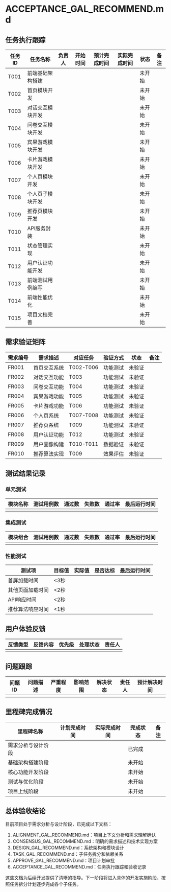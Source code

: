 # ACCEPTANCE_GAL_RECOMMEND.md

## 任务执行跟踪

| 任务ID | 任务名称                 | 负责人 | 开始时间 | 预计完成时间 | 实际完成时间 | 状态   | 备注 |
|--------|--------------------------|--------|----------|--------------|--------------|--------|------|
| T001   | 前端基础架构搭建         |        |          |              |              | 未开始 |      |
| T002   | 首页模块开发             |        |          |              |              | 未开始 |      |
| T003   | 对话交互模块开发         |        |          |              |              | 未开始 |      |
| T004   | 问卷交互模块开发         |        |          |              |              | 未开始 |      |
| T005   | 宾果游戏模块开发         |        |          |              |              | 未开始 |      |
| T006   | 卡片游戏模块开发         |        |          |              |              | 未开始 |      |
| T007   | 个人页模块开发           |        |          |              |              | 未开始 |      |
| T008   | 个人页子模块开发         |        |          |              |              | 未开始 |      |
| T009   | 推荐页模块开发           |        |          |              |              | 未开始 |      |
| T010   | API服务封装              |        |          |              |              | 未开始 |      |
| T011   | 状态管理实现             |        |          |              |              | 未开始 |      |
| T012   | 用户认证功能开发         |        |          |              |              | 未开始 |      |
| T013   | 前端测试用例编写         |        |          |              |              | 未开始 |      |
| T014   | 前端性能优化             |        |          |              |              | 未开始 |      |
| T015   | 项目文档完善             |        |          |              |              | 未开始 |      |

## 需求验证矩阵

| 需求编号 | 需求描述                 | 对应任务 | 验证方式 | 状态   | 备注 |
|----------|--------------------------|----------|----------|--------|------|
| FR001    | 首页交互系统             | T002-T006 | 功能测试 | 未验证 |      |
| FR002    | 对话交互功能             | T003     | 功能测试 | 未验证 |      |
| FR003    | 问卷交互功能             | T004     | 功能测试 | 未验证 |      |
| FR004    | 宾果游戏功能             | T005     | 功能测试 | 未验证 |      |
| FR005    | 卡片游戏功能             | T006     | 功能测试 | 未验证 |      |
| FR006    | 个人页系统               | T007-T008 | 功能测试 | 未验证 |      |
| FR007    | 推荐页系统               | T009     | 功能测试 | 未验证 |      |
| FR008    | 用户认证功能             | T012     | 功能测试 | 未验证 |      |
| FR009    | 用户画像构建             | T010-T011 | 数据验证 | 未验证 |      |
| FR010    | 推荐算法实现             | T009     | 效果评估 | 未验证 |      |

## 测试结果记录

### 单元测试
| 模块名称                 | 测试用例数 | 通过数 | 失败数 | 通过率 | 最后运行时间 |
|--------------------------|------------|--------|--------|--------|--------------|
|                          |            |        |        |        |              |

### 集成测试
| 模块组合                 | 测试用例数 | 通过数 | 失败数 | 通过率 | 最后运行时间 |
|--------------------------|------------|--------|--------|--------|--------------|
|                          |            |        |        |        |              |

### 性能测试
| 测试项                   | 目标值     | 实际值 | 是否达标 | 最后运行时间 |
|--------------------------|------------|--------|----------|--------------|
| 首屏加载时间             | <3秒       |        |          |              |
| 其他页面加载时间         | <2秒       |        |          |              |
| API响应时间              | <2秒       |        |          |              |
| 推荐算法响应时间         | <1秒       |        |          |              |

## 用户体验反馈

| 反馈类型 | 反馈内容 | 优先级 | 处理状态 | 责任人 |
|----------|----------|--------|----------|--------|
|          |          |        |          |        |

## 问题跟踪

| 问题ID | 问题描述 | 严重程度 | 影响范围 | 解决状态 | 责任人 | 预计解决时间 |
|--------|----------|----------|----------|----------|--------|--------------|
|        |          |          |          |          |        |              |

## 里程碑完成情况

| 里程碑名称 | 计划完成时间 | 实际完成时间 | 完成状态 | 备注 |
|------------|--------------|--------------|----------|------|
| 需求分析与设计阶段 |          |              | 已完成  |      |
| 基础架构搭建阶段   |          |              | 未开始  |      |
| 核心功能开发阶段   |          |              | 未开始  |      |
| 测试与优化阶段     |          |              | 未开始  |      |
| 项目上线阶段       |          |              | 未开始  |      |

## 总体验收结论

目前项目处于需求分析与设计阶段，已完成以下文档：
1. ALIGNMENT_GAL_RECOMMEND.md：项目上下文分析和需求理解确认
2. CONSENSUS_GAL_RECOMMEND.md：明确的需求描述和技术实现方案
3. DESIGN_GAL_RECOMMEND.md：系统架构和模块设计
4. TASK_GAL_RECOMMEND.md：子任务拆分和依赖关系
5. APPROVE_GAL_RECOMMEND.md：项目计划审批
6. ACCEPTANCE_GAL_RECOMMEND.md：任务执行跟踪和验收记录

这些文档为后续开发提供了清晰的指导。下一阶段将进入具体的开发实施阶段，按照任务拆分计划逐步完成各个子任务。